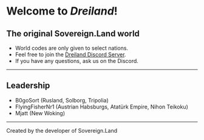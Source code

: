 # Welcome to *Dreiland*!

## The original Sovereign.Land world

* World codes are only given to select nations.
* Feel free to join the [Dreiland Discord Server](http://discord.gg/uUebJTs).
* If you have any questions, ask us on the Discord.

---

## Leadership

* B0goSort (Rusland, Solborg, Tripolia)
* FlyingFisherNr1 (Austrian Habsburgs, Atatürk Empire, Nihon Teikoku)
* Mjatt (New Woking)

---

Created by the developer of Sovereign.Land